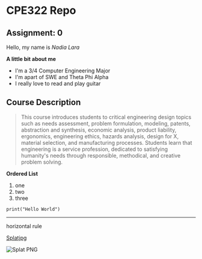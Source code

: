 # CPE322 Repo
## Assignment: 0
Hello, my name is _Nadia Lara_

**A little bit about me**
- I'm a 3/4 Computer Engineering Major
- I'm apart of SWE and Theta Phi Alpha
- I really love to read and play guitar

## Course Description
> This course introduces students to critical engineering design topics such as needs assessment, problem formulation, modeling, patents, abstraction and synthesis, economic analysis, product liability, ergonomics, engineering ethics, hazards analysis, design for X, material selection, and manufacturing processes. Students learn that engineering is a service profession, dedicated to satisfying humanity's needs through responsible, methodical, and creative problem solving.
  
**Ordered List**
1. one
2. two
3. three
   
```
print("Hello World")
```

---
horizontal rule

[Splatjpg](https://i.pinimg.com/736x/ff/89/a6/ff89a6232f0ec2cfc655d63a829a0bfa.jpg)

![Splat PNG](https://i.pinimg.com/736x/ff/89/a6/ff89a6232f0ec2cfc655d63a829a0bfa.jpg)
